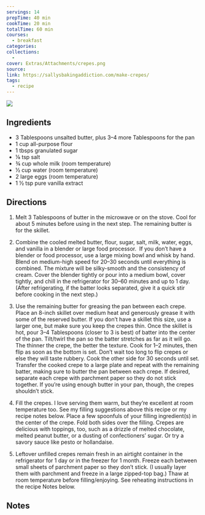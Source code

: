 ```yaml
---
servings: 14
prepTime: 40 min
cookTime: 20 min
totalTime: 60 min
courses:
  - breakfast
categories:
collections:
  -
cover: Extras/Attachments/crepes.png
source:
link: https://sallysbakingaddiction.com/make-crepes/
tags:
  - recipe
---
```


![](../../Extras/Attachments/sweetCrepes.png)


## Ingredients

- 3 Tablespoons unsalted butter, plus 3–4 more Tablespoons for the pan
- 1 cup all-purpose flour
- 1 tbsps granulated sugar
- ⅛ tsp salt
- ¾ cup whole milk (room temperature)
- ½ cup water (room temperature)
- 2 large eggs (room temperature)
- 1 ½ tsp pure vanilla extract


## Directions

1. Melt 3 Tablespoons of butter in the microwave or on the stove. Cool for about 5 minutes before using in the next step. The remaining butter is for the skillet.

2. Combine the cooled melted butter, flour, sugar, salt, milk, water, eggs, and vanilla in a blender or large food processor.  If you don’t have a blender or food processor, use a large mixing bowl and whisk by hand. Blend on medium-high speed for 20–30 seconds until everything is combined. The mixture will be silky-smooth and the consistency of cream. Cover the blender tightly or pour into a medium bowl, cover tightly, and chill in the refrigerator for 30–60 minutes and up to 1 day. (After refrigerating, if the batter looks separated, give it a quick stir before cooking in the next step.)

3. Use the remaining butter for greasing the pan between each crepe. Place an 8-inch skillet over medium heat and generously grease it with some of the reserved butter. If you don’t have a skillet this size, use a larger one, but make sure you keep the crepes thin. Once the skillet is hot, pour 3–4 Tablespoons (closer to 3 is best) of batter into the center of the pan. Tilt/twirl the pan so the batter stretches as far as it will go. The thinner the crepe, the better the texture. Cook for 1–2 minutes, then flip as soon as the bottom is set. Don’t wait too long to flip crepes or else they will taste rubbery. Cook the other side for 30 seconds until set. Transfer the cooked crepe to a large plate and repeat with the remaining batter, making sure to butter the pan between each crepe. If desired, separate each crepe with parchment paper so they do not stick together. If you’re using enough butter in your pan, though, the crepes shouldn’t stick.

4. Fill the crepes. I love serving them warm, but they’re excellent at room temperature too. See my filling suggestions above this recipe or my recipe notes below. Place a few spoonfuls of your filling ingredient(s) in the center of the crepe. Fold both sides over the filling. Crepes are delicious with toppings, too, such as a drizzle of melted chocolate, melted peanut butter, or a dusting of confectioners’ sugar. Or try a savory sauce like pesto or hollandaise.

5. Leftover unfilled crepes remain fresh in an airtight container in the refrigerator for 1 day or in the freezer for 1 month. Freeze each between small sheets of parchment paper so they don’t stick. (I usually layer them with parchment and freeze in a large zipped-top bag.) Thaw at room temperature before filling/enjoying. See reheating instructions in the recipe Notes below.


## Notes